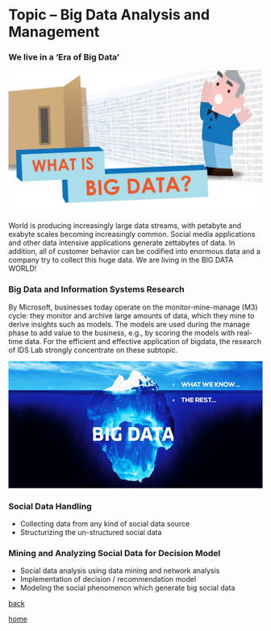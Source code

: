 # Topic – Big Data Analysis and Management
### **We live in a ‘Era of Big Data’**

![research3](/pic/research/research3.jpg)

World is producing increasingly large data streams, with petabyte and exabyte scales becoming increasingly common. Social media applications and other data intensive applications generate zettabytes of data. In addition,  all of customer behavior can be codified into enormous data and a company try to collect this huge data. We are living in the BIG DATA WORLD!

### **Big Data and Information Systems Research**
By Microsoft, businesses today operate on the monitor-mine-manage (M3) cycle: they monitor and archive large amounts of data, which they mine to derive insights such as models. The models are used during the manage phase to add value to the business, e.g., by scoring the models with real-time data. For the efficient and effective application of bigdata, the research of IDS Lab strongly concentrate on these subtopic.

![research4](/pic/research/research4.jpg)

### **Social Data Handling**
- Collecting data from any kind of social data source
- Structurizing the un-structured social data

### **Mining and Analyzing Social Data for Decision Model**
- Social data analysis using data mining and network analysis
- Implementation of decision / recommendation model
- Modeling the social phenomenon which generate big social data

[back](README.md)

[home](../index.md)

